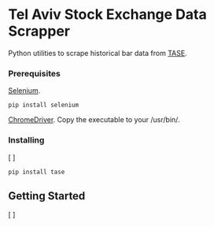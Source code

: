 # Tel Aviv Stock Exchange Data Scrapper
Python utilities to scrape historical bar data from [TASE](https://www.tase.co.il/).

### Prerequisites

[Selenium](https://www.selenium.dev/).

```
pip install selenium
```

[ChromeDriver](https://chromedriver.chromium.org/).
Copy the executable to your /usr/bin/.

### Installing

[ ]

```
pip install tase
```

## Getting Started

[ ]
